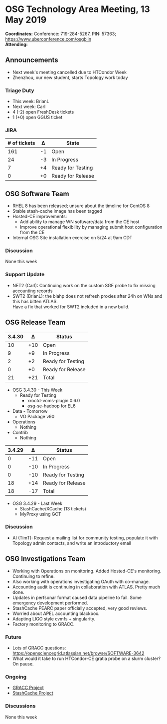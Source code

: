 # OSG Technology Area Meeting, 13 May 2019

**Coordinates:** Conference: 719-284-5267, PIN: 57363; <https://www.uberconference.com/osgblin>  
**Attending:**   


## Announcements

-   Next week's meeting cancelled due to HTCondor Week
-   Zhenzhou, our new student, starts Topology work today


### Triage Duty

-   This week: BrianL
-   Next week: Carl
-   4 (-2) open FreshDesk tickets
-   1 (+0) open GGUS ticket


### JIRA

| # of tickets | &Delta; | State             |
|------------ |------- |----------------- |
| 161          | -1      | Open              |
| 24           | -3      | In Progress       |
| 7            | +4      | Ready for Testing |
| 0            | +0      | Ready for Release |


## OSG Software Team

-   RHEL 8 has been released; unsure about the timeline for CentOS 8
-   Stable stash-cache image has been tagged
-   Hosted-CE improvements:  
    -   Add ability to manage WN software/data from the CE host
    -   Improve operational flexibility by managing submit host configuration from the CE
-   Internal OSG Site installation exercise on 5/24 at 9am CDT


### Discussion

None this week  


### Support Update

-   NET2 (Carl): Continuing work on the custom SGE probe to fix missing accounting records
-   SWT2 (BrianL): the blahp does not refresh proxies after 24h on WNs and this has bitten ATLAS.  
    Have a fix that worked for SWT2 included in a new build.


## OSG Release Team

| 3.4.30 | &Delta; | Status            |
|------ |------- |----------------- |
| 10     | +10     | Open              |
| 9      | +9      | In Progress       |
| 2      | +2      | Ready for Testing |
| 0      | +0      | Ready for Release |
| 21     | +21     | Total             |

-   OSG 3.4.30 - This Week  
    -   Ready for Testing  
        -   xrootd-voms-plugin 0.6.0
        -   osg-se-hadoop for EL6
-   Data - Tomorrow  
    -   VO Package v90
-   Operations  
    -   Nothing
-   Contrib  
    -   Nothing

| 3.4.29 | &Delta; | Status            |
|------ |------- |----------------- |
| 0      | -11     | Open              |
| 0      | -10     | In Progress       |
| 0      | -10     | Ready for Testing |
| 18     | +14     | Ready for Release |
| 18     | -17     | Total             |

-   OSG 3.4.29 - Last Week  
    -   StashCache/XCache (13 tickets)
    -   MyProxy using GCT


### Discussion

-   AI (TimT): Request a mailing list for community testing, populate it with Topology admin contacts, and write an introductory email


## OSG Investigations Team

-   Working with Operations on monitoring.  Added Hosted-CE's monitoring.  Continuing to refine.
-   Also working with operations investigating OAuth with co-manage.
-   Accounting audit is continuing in collaboration with ATLAS.  Pretty much done.
-   Updates in perfsonar format caused data pipeline to fail.  Some emergency development performed.
-   StashCache PEARC paper officially accepted, very good reviews.
-   Worried about APEL accounting blackbox.
-   Adapting LIGO style cvmfs + singularity.
-   Factory monitoring to GRACC.


### Future

-   Lots of GRACC questions: <https://opensciencegrid.atlassian.net/browse/SOFTWARE-3642>
-   What would it take to run HTCondor-CE gratia probe on a slurm cluster?  On pause.


### Ongoing

-   [GRACC Project](https://opensciencegrid.atlassian.net/projects/GRACC)
-   [StashCache Project](http://opensciencegrid.org/docs/data/stashcache/overview/)


### Discussions

None this week
